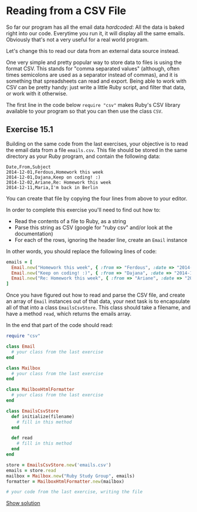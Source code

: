 # Reading from a CSV File

So far our program has all the email data *hardcoded*: All the data is baked
right into our code. Everytime you run it, it will display all the same emails.
Obviously that's not a very useful for a real world program.

Let's change this to read our data from an external data source instead.

One very simple and pretty popular way to store data to files is using the
format CSV. This stands for "comma separated values" (although, often times
semicolons are used as a separator instead of commas), and it is something that
spreadsheets can read and export. Being able to work with CSV can be pretty
handy: just write a little Ruby script, and filter that data, or work with it
otherwise.

The first line in the code below `require "csv"` makes Ruby's CSV library
available to your program so that you can then use the class `CSV`.

## Exercise 15.1

Building on the same code from the last exercises, your objective is to
read the email data from a file `emails.csv`. This file should be stored
in the same directory as your Ruby program, and contain the following data:

```csv
Date,From,Subject
2014-12-01,Ferdous,Homework this week
2014-12-01,Dajana,Keep on coding! :)
2014-12-02,Ariane,Re: Homework this week
2014-12-11,Maria,I'm back in Berlin
```

You can create that file by copying the four lines from above to your editor.

In order to complete this exercise you'll need to find out how to:

* Read the contents of a file to Ruby, as a string
* Parse this string as CSV (google for "ruby csv" and/or look at the documentation)
* For each of the rows, ignoring the header line, create an `Email` instance

In other words, you should replace the following lines of code:

```ruby
emails = [
  Email.new("Homework this week", { :from => "Ferdous", :date => "2014-12-01" }),
  Email.new("Keep on coding! :)", { :from => "Dajana", :date => "2014-12-01" }),
  Email.new("Re: Homework this week", { :from => "Ariane", :date => "2014-12-02" })
]
```

Once you have figured out how to read and parse the CSV file, and create an
array of `Email` instances out of that data, your next task is to encapsulate
all of that into a class `EmailsCsvStore`. This class should take a filename,
and have a method `read`, which returns the emails array.

In the end that part of the code should read:

```ruby
require "csv"

class Email
  # your class from the last exercise
end

class Mailbox
  # your class from the last exercise
end

class MailboxHtmlFormatter
  # your class from the last exercise
end

class EmailsCsvStore
  def initialize(filename)
    # fill in this method
  end

  def read
    # fill in this method
  end
end

store = EmailsCsvStore.new('emails.csv')
emails = store.read
mailbox = Mailbox.new("Ruby Study Group", emails)
formatter = MailboxHtmlFormatter.new(mailbox)

# your code from the last exercise, writing the file
```

<a href="../solutions/15-mailbox_csv-1.html.md" class="solution">Show solution</a>
